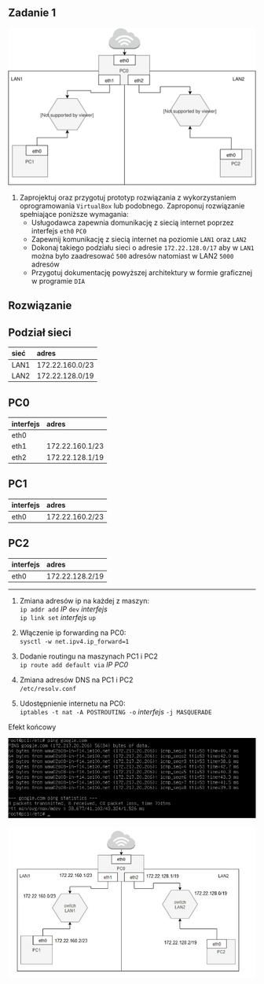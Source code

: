 Zadanie 1
---------

![zadanie 1](zadanie-1.svg)

1. Zaprojektuj oraz przygotuj prototyp rozwiązania z wykorzystaniem oprogramowania ``VirtualBox`` lub podobnego. 
Zaproponuj rozwiązanie spełniające poniższe wymagania:
   * Usługodawca zapewnia domunikację z siecią internet poprzez interfejs ``eth0`` ``PC0``
   * Zapewnij komunikację z siecią internet na poziomie ``LAN1`` oraz ``LAN2``
   * Dokonaj takiego podziału sieci o adresie ``172.22.128.0/17`` aby w ``LAN1`` można było zaadresować ``500`` adresów natomiast w LAN2 ``5000`` adresów    
   * Przygotuj dokumentację powyższej architektury w formie graficznej w programie ``DIA``  
   
   
Rozwiązanie
-----------

Podział sieci
-------------
| sieć | adres |
|:-----|:------|
| LAN1 | 172.22.160.0/23 |
| LAN2 | 172.22.128.0/19 |


PC0
---
|  interfejs   | adres  |
|:-------------| :------| 
| eth0 |  |
| eth1 | 172.22.160.1/23  |
| eth2 | 172.22.128.1/19  |

PC1
---
|  interfejs   | adres  |
|:-------------| :------| 
| eth0 | 172.22.160.2/23 |

PC2
---
|  interfejs   | adres  |
|:-------------| :------| 
| eth0 | 172.22.128.2/19 |

--------------

1. Zmiana adresów ip na każdej z maszyn:  
``ip addr add`` *IP* ``dev`` *interfejs*  
``ip link set`` *interfejs* ``up``

2. Włączenie ip forwarding na PC0:  
``sysctl -w net.ipv4.ip_forward=1``

3. Dodanie routingu na maszynach PC1 i PC2   
``ip route add default via`` *IP PC0*

4. Zmiana adresów DNS na PC1 i PC2  
``/etc/resolv.conf``  

5. Udostępnienie internetu na PC0:  
``iptables -t nat -A POSTROUTING -o`` *interfejs* ``-j MASQUERADE``

Efekt końcowy

![6](6.PNG)

![1](1.JPG)

